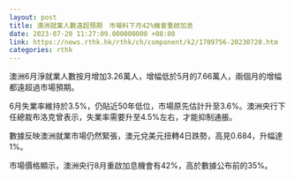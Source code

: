 ```yaml
---
layout: post
title: 澳洲就業人數遠超預期　市場料下月42%機會重啟加息
date: 2023-07-20 11:27:09.000000000 +08:00
link: https://news.rthk.hk/rthk/ch/component/k2/1709756-20230720.htm
categories: rthk
---
```


澳洲6月淨就業人數按月增加3.26萬人，增幅低於5月的7.66萬人，兩個月的增幅都遠超過市場預期。

6月失業率維持於3.5%，仍貼近50年低位，市場原先估計升至3.6%。澳洲央行下任總裁布洛克曾表示，失業率需要升至4.5%左右，才能抑制通脹。

數據反映澳洲就業市場仍然緊張，澳元兌美元扭轉4日跌勢，高見0.684，升幅達1%。

市場價格顯示，澳洲央行8月重啟加息機會有42%，高於數據公布前的35%。
